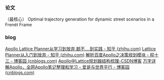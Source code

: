 ### 论文
（最核心）
Optimal trajectory generation for dynamic street scenarios in a Frenét Frame
### blog
[Apollo Lattice Planner从学习到放弃.额不....到实践 - 知乎 (zhihu.com)](https://zhuanlan.zhihu.com/p/164635074)
[Lattice Planner从入门到放弃 - 知乎 (zhihu.com)](https://zhuanlan.zhihu.com/p/637979437)
[解析百度Apollo之决策规划模块 - 程十三 - 博客园 (cnblogs.com)](https://www.cnblogs.com/liuzubing/p/11058612.html)
[Apollo中Lattice规划器结构梳理-CSDN博客](https://blog.csdn.net/weixin_34945803/article/details/106106522)
[万字详解Apollo，全网Apollo笔记整理和学习 - 爱是与世界平行 - 博客园 (cnblogs.com)](https://www.cnblogs.com/aixing/p/16454702.html)
